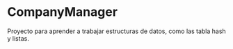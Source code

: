 # CompanyManager
Proyecto para aprender a trabajar estructuras de datos, como las tabla hash y listas. 
